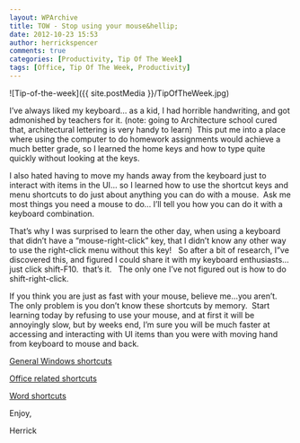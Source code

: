```yaml
---
layout: WPArchive
title: TOW - Stop using your mouse&hellip;
date: 2012-10-23 15:53
author: herrickspencer
comments: true
categories: [Productivity, Tip Of The Week]
tags: [Office, Tip Of The Week, Productivity]
---
```

![Tip-of-the-week]({{ site.postMedia }}/TipOfTheWeek.jpg)

I’ve always liked my keyboard… as a kid, I had horrible handwriting, and got admonished by teachers for it. (note: going to Architecture school cured that, architectural lettering is very handy to learn)  This put me into a place where using the computer to do homework assignments would achieve a much better grade, so I learned the home keys and how to type quite quickly without looking at the keys.

I also hated having to move my hands away from the keyboard just to interact with items in the UI… so I learned how to use the shortcut keys and menu shortcuts to do just about anything you can do with a mouse.  Ask me most things you need a mouse to do… I’ll tell you how you can do it with a keyboard combination.

That’s why I was surprised to learn the other day, when using a keyboard that didn’t have a “mouse-right-click” key, that I didn’t know any other way to use the right-click menu without this key!   So after a bit of research, I”ve discovered this, and figured I could share it with my keyboard enthusiasts…  just click shift-F10.  that’s it.   The only one I’ve not figured out is how to do shift-right-click. 

If you think you are just as fast with your mouse, believe me…you aren’t. The only problem is you don’t know these shortcuts by memory.  Start learning today by refusing to use your mouse, and at first it will be annoyingly slow, but by weeks end, I’m sure you will be much faster at accessing and interacting with UI items than you were with moving hand from keyboard to mouse and back.

[General Windows shortcuts](https://support.microsoft.com/kb/126449)

[Office related shortcuts](https://support.microsoft.com/en-us/office/keyboard-shortcuts-in-microsoft-365-e765366f-24fc-4054-870d-39b214f223fd)

[Word shortcuts](https://support.microsoft.com/en-us/office/keyboard-shortcuts-in-word-95ef89dd-7142-4b50-afb2-f762f663ceb2)

Enjoy,

Herrick